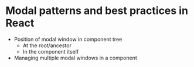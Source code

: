# Modal patterns and best practices in React

- Position of modal window in component tree
  - At the root/ancestor
  - In the component itself
- Managing multiple modal windows in a component
